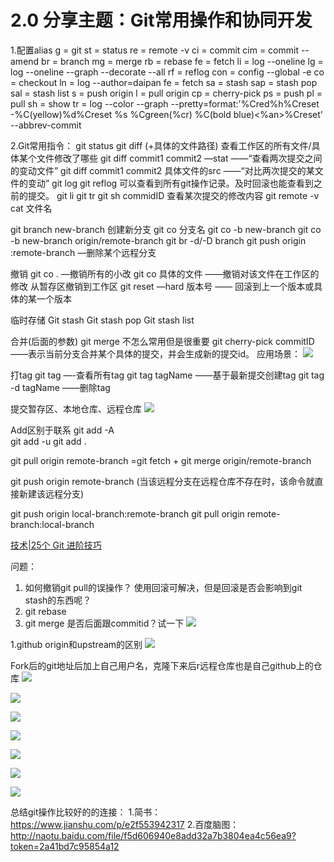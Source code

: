 # 2.0 分享主题：Git常用操作和协同开发
1.配置alias
    g = git
    st = status
    re = remote -v
    ci = commit
    cim = commit --amend
    br = branch
    mg = merge
    rb = rebase
    fe = fetch
    li = log --oneline
    lg = log --oneline --graph --decorate --all
    rf = reflog
    con = config --global -e
    co = checkout
    ln = log --author=daipan
    fe = fetch
    sa = stash
    sap = stash pop
    sal = stash list
    s = push origin
    l = pull origin
    cp = cherry-pick
    ps = push
    pl = pull
    sh = show
    tr = log --color --graph --pretty=format:'%Cred%h%Creset -%C(yellow)%d%Creset %s %Cgreen(%cr) %C(bold blue)<%an>%Creset' --abbrev-commit

2.Git常用指令：
git status 
git diff (+具体的文件路径) 查看工作区的所有文件/具体某个文件修改了哪些
git diff commit1 commit2 —stat      ——“查看两次提交之间的变动文件”
git diff commit1 commit2 具体文件的src   ——“对比两次提交的某文件的变动”
git log
git reflog 可以查看到所有git操作记录。及时回滚也能查看到之前的提交。
git li
git tr
git sh commidID 查看某次提交的修改内容
git remote -v 
cat 文件名

git branch new-branch  创建新分支
git co 分支名
git co -b  new-branch
git co -b new-branch origin/remote-branch
git br -d/-D branch
git push origin  :remote-branch   —删除某个远程分支

撤销
git co .     —撤销所有的小改
git co 具体的文件   ——撤销对该文件在工作区的修改
从暂存区撤销到工作区
git reset —hard 版本号 —— 回滚到上一个版本或具体的某一个版本



临时存储
Git stash 
Git stash pop
Git stash list


合并(后面的参数)
git merge
不怎么常用但是很重要
git cherry-pick  commitID    ——表示当前分支合并某个具体的提交，并会生成新的提交id。
应用场景：
![](&&&SFLOCALFILEPATH&&&C504EB68-8FCE-41D5-AB6E-3152C10C1331.png)

打tag
git tag   —-查看所有tag
git tag tagName   ——基于最新提交创建tag
git tag -d tagName    ——删除tag 

提交暂存区、本地仓库、远程仓库
![](&&&SFLOCALFILEPATH&&&F5614B84-C68D-44E8-8CD7-F9998C874572.png)

Add区别于联系
git add -A  
git add -u 
git add .

git pull origin remote-branch
=git fetch + git merge origin/remote-branch

git push origin remote-branch  (当该远程分支在远程仓库不存在时，该命令就直接新建该远程分支)

git push origin local-branch:remote-branch
git pull origin remote-branch:local-branch

[技术|25个 Git 进阶技巧](https://linux.cn/article-5418-shareweibo.html)


问题：
1. 如何撤销git pull的误操作？
使用回滚可解决，但是回滚是否会影响到git stash的东西呢？
2. git rebase 
3. git merge 是否后面跟commitid？试一下
![](&&&SFLOCALFILEPATH&&&07564388-E7B5-4DA7-AF2E-E8D5498C056B.png)

1.github origin和upstream的区别
![](&&&SFLOCALFILEPATH&&&526DC852-907C-4EED-A7DF-704E9C668A99.png)

Fork后的git地址后加上自己用户名，克隆下来后r远程仓库也是自己github上的仓库
![](&&&SFLOCALFILEPATH&&&CEB9CC30-49BF-4305-99D7-DAB5BCDBA197.png)

![](&&&SFLOCALFILEPATH&&&221D2828-9C8D-4CAA-9EF4-CC66CF052349.png)

![](&&&SFLOCALFILEPATH&&&563D542D-069C-4ADA-9534-4B9B103DD4A1.png)

![](&&&SFLOCALFILEPATH&&&AE9BF147-295F-43B6-BE6F-7A65B16E4620.png)

![](&&&SFLOCALFILEPATH&&&455385CB-FB33-4119-8DA4-0AF556EAF00C.png)

![](&&&SFLOCALFILEPATH&&&AD5EFF88-528A-49DA-89A5-A3D3A181E4A8.png)

![](&&&SFLOCALFILEPATH&&&65A64520-435F-4D07-A5EE-EF703A0D6928.png)

总结git操作比较好的的连接：
1.简书：https://www.jianshu.com/p/e2f553942317
2.百度脑图：http://naotu.baidu.com/file/f5d606940e8add32a7b3804ea4c56ea9?token=2a41bd7c95854a12
